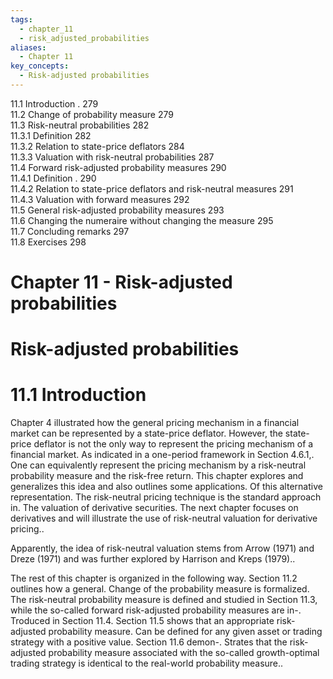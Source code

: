 ```yaml
---
tags:
  - chapter_11
  - risk_adjusted_probabilities
aliases:
  - Chapter 11
key_concepts:
  - Risk-adjusted probabilities
---
```

11.1 Introduction . 279  
11.2 Change of probability measure 279   
11.3 Risk-neutral probabilities 282   
11.3.1 Definition 282   
11.3.2 Relation to state-price deflators 284   
11.3.3 Valuation with risk-neutral probabilities 287   
11.4 Forward risk-adjusted probability measures 290   
11.4.1 Definition . 290   
11.4.2 Relation to state-price deflators and risk-neutral measures 291  
11.4.3 Valuation with forward measures 292  
11.5 General risk-adjusted probability measures 293   
11.6 Changing the numeraire without changing the measure 295   
11.7 Concluding remarks 297   
11.8 Exercises 298
# Chapter 11 - Risk-adjusted probabilities

# Risk-adjusted probabilities  
# 11.1 Introduction  

Chapter 4 illustrated how the general pricing mechanism in a financial market can be represented by a state-price deflator. However, the state-price deflator is not the only way to represent the pricing mechanism of a financial market. As indicated in a one-period framework in Section 4.6.1,. One can equivalently represent the pricing mechanism by a risk-neutral probability measure and the risk-free return. This chapter explores and generalizes this idea and also outlines some applications. Of this alternative representation. The risk-neutral pricing technique is the standard approach in. The valuation of derivative securities. The next chapter focuses on derivatives and will illustrate the use of risk-neutral valuation for derivative pricing..  

Apparently, the idea of risk-neutral valuation stems from Arrow (1971) and Dreze (1971) and was further explored by Harrison and Kreps (1979)..  

The rest of this chapter is organized in the following way. Section 11.2 outlines how a general. Change of the probability measure is formalized. The risk-neutral probability measure is defined and studied in Section 11.3, while the so-called forward risk-adjusted probability measures are in-. Troduced in Section 11.4. Section 11.5 shows that an appropriate risk-adjusted probability measure. Can be defined for any given asset or trading strategy with a positive value. Section 11.6 demon-. Strates that the risk-adjusted probability measure associated with the so-called growth-optimal trading strategy is identical to the real-world probability measure..  
